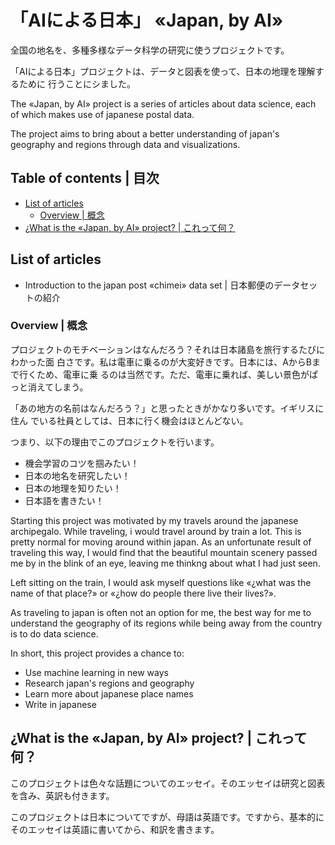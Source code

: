 # 「AIによる日本」 «Japan, by AI»

全国の地名を、多種多様なデータ科学の研究に使うプロジェクトです。

「AIによる日本」プロジェクトは、データと図表を使って、日本の地理を理解するために
行うことにシました。


The «Japan, by AI» project is a series of articles about data science, each of
which makes use of japanese postal data.

The project aims to bring about a better understanding of japan's geography and
regions through data and visualizations.

## Table of contents | 目次

<!-- vim-markdown-toc GFM -->

* [List of articles](#list-of-articles)
  * [Overview | 概念](#overview--概念)
* [¿What is the «Japan, by AI» project? | これって何？](#what-is-the-japan-by-ai-project--何)

<!-- vim-markdown-toc -->

## List of articles

- Introduction to the japan post «chimei» data set |
  日本郵便のデータセットの紹介

### Overview | 概念

プロジェクトのモチベーションはなんだろう？それは日本諸島を旅行するたびにわかった面
白さです。私は電車に乗るのが大変好きです。日本には、AからBまで行くため、電車に乗
るのは当然です。ただ、電車に乗れば、美しい景色がぱっと消えてしまう。

「あの地方の名前はなんだろう？」と思ったときがかなり多いです。イギリスに住ん
でいる社員としては、日本に行く機会はほとんどない。

つまり、以下の理由でこのプロジェクトを行います。
- 機会学習のコツを掴みたい！
- 日本の地名を研究したい！
- 日本の地理を知りたい！
- 日本語を書きたい！


Starting this project was motivated by my travels around the japanese
archipegalo. While traveling, i would travel around by train a lot. This is
pretty normal for moving around within japan. As an unfortunate result of
traveling this way, I would find that the beautiful mountain scenery passed me
by in the blink of an eye, leaving me thinkng about what I had just seen.

Left sitting on the train, I would ask myself questions like «¿what was the name
of that place?» or «¿how do people there live their lives?».

As traveling to japan is often not an option for me, the best way for me to
understand the geography of its regions while being away from the country is to
do data science.

In short, this project provides a chance to:
- Use machine learning in new ways
- Research japan's regions and geography
- Learn more about japanese place names
- Write in japanese


## ¿What is the «Japan, by AI» project? | これって何？

このプロジェクトは色々な話題についてのエッセイ。そのエッセイは研究と図表を含み、英訳も付きます。

このプロジェクトは日本についてですが、母語は英語です。ですから、基本的にそのエッセイは英語に書いてから、和訳を書きます。

